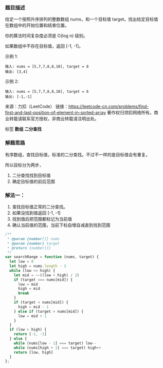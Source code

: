 ### 题目描述

给定一个按照升序排列的整数数组 nums，和一个目标值 target。找出给定目标值在数组中的开始位置和结束位置。

你的算法时间复杂度必须是 O(log n) 级别。

如果数组中不存在目标值，返回 [-1, -1]。

示例 1:
```
输入: nums = [5,7,7,8,8,10], target = 8
输出: [3,4]
```
示例 2:
```
输入: nums = [5,7,7,8,8,10], target = 6
输出: [-1,-1]
```
来源：力扣（LeetCode）
链接：https://leetcode-cn.com/problems/find-first-and-last-position-of-element-in-sorted-array
著作权归领扣网络所有。商业转载请联系官方授权，非商业转载请注明出处。

标签 **数组** **二分查找**

### 解题思路

有序数组，查找目标值，标准的二分查找。不过不一样的是目标值会有重复。


所以目标分为两步，
1. 二分查找找到目标值
2. 确定目标值的前后范围


### 解法一：

1. 查找目标值正常的二分查找。
2. 如果没找到值返回 [-1, -1]
2. 找到值后把范围都标记为当前值
3. 确认当前值的范围，当前下标自增自减直到找到范围

```js
/**
 * @param {number[]} nums
 * @param {number} target
 * @return {number[]}
 */
var searchRange = function (nums, target) {
  let low = 0
  let high = nums.length - 1
  while (low <= high) {
    let mid = ~~((low + high) / 2)
    if (target === nums[mid]) {
      low = mid
      high = mid
      break
    }
    if (target < nums[mid]) {
      high = mid - 1
    } else if (target > nums[mid]) {
      low = mid + 1
    }
  }
  if (low > high) {
    return [-1, -1]
  } else {
    while (nums[low - 1] === target) low--
    while (nums[high + 1] === target) high++
    return [low, high]
  }
};
```